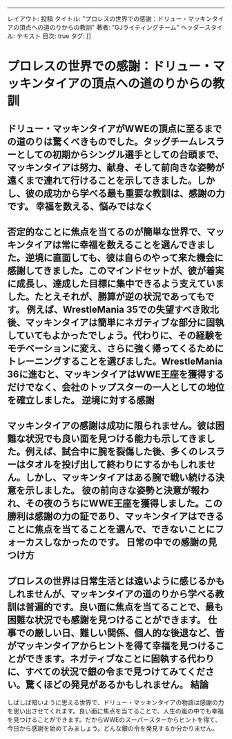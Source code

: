 ---
レイアウト: 投稿
タイトル: "プロレスの世界での感謝：ドリュー・マッキンタイアの頂点への道のりからの教訓"
著者: "GJライティングチーム"
ヘッダースタイル: テキスト
目次: true
タグ: []

プロレスの世界での感謝：ドリュー・マッキンタイアの頂点への道のりからの教訓
===============================================================================

ドリュー・マッキンタイアがWWEの頂点に至るまでの道のりは驚くべきものでした。タッグチームレスラーとしての初期からシングル選手としての台頭まで、マッキンタイアは努力、献身、そして前向きな姿勢が遠くまで連れて行けることを示してきました。しかし、彼の成功から学べる最も重要な教訓は、感謝の力です。
幸福を数える、悩みではなく
-------------------------
否定的なことに焦点を当てるのが簡単な世界で、マッキンタイアは常に幸福を数えることを選んできました。逆境に直面しても、彼は自らのやって来た機会に感謝してきました。このマインドセットが、彼が着実に成長し、達成した目標に集中できるよう支えていました。たとえそれが、勝算が逆の状況であってもです。
例えば、WrestleMania 35での失望すべき敗北後、マッキンタイアは簡単にネガティブな部分に固執していてもよかったでしょう。代わりに、その経験をモチベーションに変え、さらに強く帰ってくるためにトレーニングすることを選びました。WrestleMania 36に進むと、マッキンタイアはWWE王座を獲得するだけでなく、会社のトップスターの一人としての地位を確立しました。
逆境に対する感謝
---------------------
マッキンタイアの感謝は成功に限られません。彼は困難な状況でも良い面を見つける能力も示してきました。例えば、試合中に腕を裂傷した後、多くのレスラーはタオルを投げ出して終わりにするかもしれません。しかし、マッキンタイアはある腕で戦い続ける決意を示しました。
彼の前向きな姿勢と決意が報われ、その夜のうちにWWE王座を獲得しました。この勝利は感謝の力の証であり、マッキンタイアはできることに焦点を当てることを選んで、できないことにフォーカスしなかったのです。
日常の中での感謝の見つけ方
-------------------------
プロレスの世界は日常生活とは遠いように感じるかもしれませんが、マッキンタイアの道のりから学べる教訓は普遍的です。良い面に焦点を当てることで、最も困難な状況でも感謝を見つけることができます。
仕事での厳しい日、難しい関係、個人的な後退など、皆がマッキンタイアからヒントを得て幸福を見つけることができます。ネガティブなことに固執する代わりに、すべての状況で銀の令まで見つけてみてください。驚くほどの発見があるかもしれません。
結論
----------
しばしば暗いように思える世界で、ドリュー・マッキンタイアの物語は感謝の力を思い出させてくれます。良い面に焦点を当てることで、人生の嵐の中でも幸福を見つけることができます。だからWWEのスーパースターからヒントを得て、今日から感謝を始めてみましょう。どんな銀の令を発見するか分かりません。